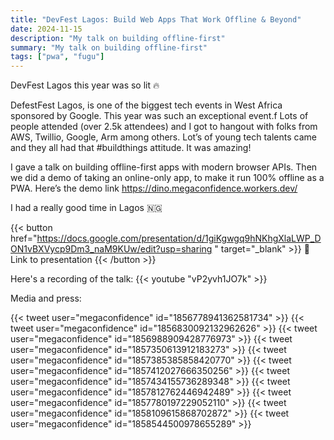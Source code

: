 ```yaml
---
title: "DevFest Lagos: Build Web Apps That Work Offline & Beyond"
date: 2024-11-15
description: "My talk on building offline-first"
summary: "My talk on building offline-first"
tags: ["pwa", "fugu"]
---
```


DevFest Lagos this year was so lit 🔥

DefestFest Lagos, is one of the biggest tech events in West Africa sponsored by Google. This year was such an exceptional event.f Lots of people attended (over 2.5k attendees) and I got to hangout with folks from AWS, Twillio, Google, Arm among others. Lot’s of young tech talents came and they all had that #buildthings attitude. It was amazing!

I gave a talk on building offline-first apps with modern browser APIs. Then we did a demo of taking an online-only app, to make it run 100% offline as a PWA. Here’s the demo link https://dino.megaconfidence.workers.dev/

I had a really good time in Lagos 🇳🇬

{{< button href="https://docs.google.com/presentation/d/1giKgwgq9hNKhgXlaLWP_DON1vBXVycp9Dm3_naM9KUw/edit?usp=sharing " target="_blank" >}}
🔗 Link to presentation
{{< /button >}}

Here's a recording of the talk:
{{< youtube "vP2yvh1JO7k" >}}

Media and press:

{{< tweet user="megaconfidence" id="1856778941362581734" >}}
{{< tweet user="megaconfidence" id="1856830092132962626" >}}
{{< tweet user="megaconfidence" id="1856988909428776973" >}}
{{< tweet user="megaconfidence" id="1857350613912183273" >}}
{{< tweet user="megaconfidence" id="1857385385858420770" >}}
{{< tweet user="megaconfidence" id="1857412027666350256" >}}
{{< tweet user="megaconfidence" id="1857434155736289348" >}}
{{< tweet user="megaconfidence" id="1857812762446942489" >}}
{{< tweet user="megaconfidence" id="1857780197229052110" >}}
{{< tweet user="megaconfidence" id="1858109615868702872" >}}
{{< tweet user="megaconfidence" id="1858544500978655289" >}}
